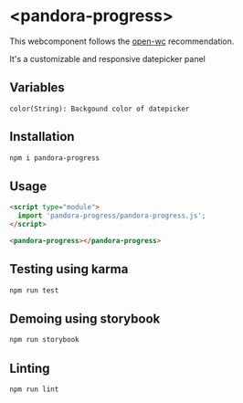 # \<pandora-progress>

This webcomponent follows the [open-wc](https://github.com/open-wc/open-wc) recommendation.

It's a customizable and responsive datepicker panel

## Variables
    color(String): Backgound color of datepicker

## Installation
```bash
npm i pandora-progress
```

## Usage
```html
<script type="module">
  import 'pandora-progress/pandora-progress.js';
</script>

<pandora-progress></pandora-progress>
```

## Testing using karma
```bash
npm run test
```

## Demoing using storybook
```bash
npm run storybook
```

## Linting
```bash
npm run lint
```
